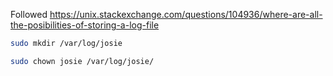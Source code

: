 Followed https://unix.stackexchange.com/questions/104936/where-are-all-the-posibilities-of-storing-a-log-file

```sh
sudo mkdir /var/log/josie
```

```sh
sudo chown josie /var/log/josie/
```
